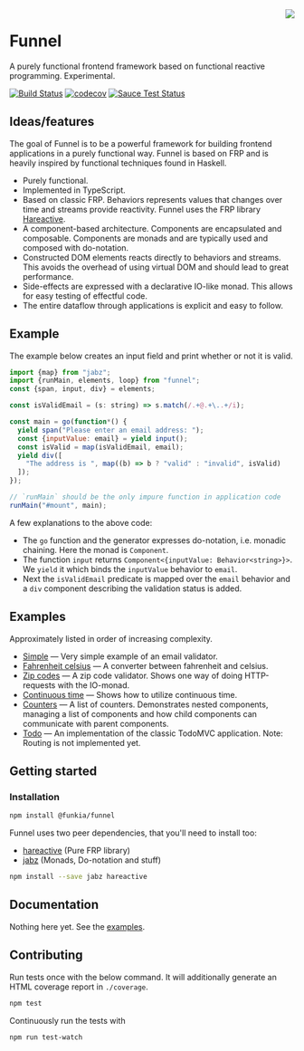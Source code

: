 <img align="right" src="https://avatars0.githubusercontent.com/u/21360882?v=3&s=200">

# Funnel

A purely functional frontend framework based on functional reactive
programming. Experimental.

[![Build Status](https://travis-ci.org/Funkia/funnel.svg?branch=master)](https://travis-ci.org/Funkia/funnel)
[![codecov](https://codecov.io/gh/Funkia/funnel/branch/master/graph/badge.svg)](https://codecov.io/gh/Funkia/funnel)
[![Sauce Test Status](https://saucelabs.com/browser-matrix/funnel.svg)](https://saucelabs.com/u/funnel)

## Ideas/features

The goal of Funnel is to be a powerful framework for building frontend
applications in a purely functional way. Funnel is based on FRP and is
heavily inspired by functional techniques found in Haskell.

* Purely functional.
* Implemented in TypeScript.
* Based on classic FRP. Behaviors represents values that changes over
  time and streams provide reactivity. Funnel uses the FRP
  library [Hareactive](https://github.com/Funkia/hareactive).
* A component-based architecture. Components are encapsulated and
  composable. Components are monads and are typically used and
  composed with do-notation.
* Constructed DOM elements reacts directly to behaviors and streams.
  This avoids the overhead of using virtual DOM and should lead to
  great performance.
* Side-effects are expressed with a declarative IO-like monad. This
  allows for easy testing of effectful code.
* The entire dataflow through applications is explicit and easy to
  follow.

## Example

The example below creates an input field and print whether or not it
is valid.

```js
import {map} from "jabz";
import {runMain, elements, loop} from "funnel";
const {span, input, div} = elements;

const isValidEmail = (s: string) => s.match(/.+@.+\..+/i);

const main = go(function*() {
  yield span("Please enter an email address: ");
  const {inputValue: email} = yield input();
  const isValid = map(isValidEmail, email);
  yield div([
    "The address is ", map((b) => b ? "valid" : "invalid", isValid)
  ]);
});

// `runMain` should be the only impure function in application code
runMain("#mount", main);
```

A few explanations to the above code:

* The `go` function and the generator expresses do-notation, i.e.
  monadic chaining. Here the monad is `Component`.
* The function `input` returns `Component<{inputValue:
  Behavior<string>}>`. We `yield` it which binds the `inputValue`
  behavior to `email`.
* Next the `isValidEmail` predicate is mapped over the `email`
  behavior and a `div` component describing the validation status is
  added.

## Examples

Approximately listed in order of increasing complexity.

* [Simple](./tree/master/examples/simple) — Very simple example of an
  email validator.
* [Fahrenheit celsius](./tree/master/examples/fahrenheit-celsius) — A
  converter between fahrenheit and celsius.
* [Zip codes](./tree/master/examples/zip-codes) — A zip code validator.
  Shows one way of doing HTTP-requests with the IO-monad.
* [Continuous time](./tree/master/examples/continuous-time) —
  Shows how to utilize continuous time.
* [Counters](./tree/master/examples/counters) — A list of counters.
  Demonstrates nested components, managing a list of components and
  how child components can communicate with parent components.
* [Todo](./tree/master/examples/counters) — An implementation of the
  classic TodoMVC application. Note: Routing is not implemented yet.

## Getting started

### Installation

```sh
npm install @funkia/funnel
```

Funnel uses two peer dependencies, that you'll need to install too:

* [hareactive](https://github.com/Funkia/hareactive) (Pure FRP library)
* [jabz](https://github.com/Funkia/jabz) (Monads, Do-notation and
  stuff)

```sh
npm install --save jabz hareactive
```

## Documentation

Nothing here yet. See the [examples](#examples).

## Contributing

Run tests once with the below command. It will additionally generate
an HTML coverage report in `./coverage`.

```sh
npm test
```

Continuously run the tests with

```sh
npm run test-watch
```
